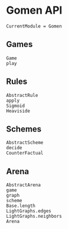 # Gomen API

```@meta
CurrentModule = Gomen
```

## Games
```@docs
Game
play
```
## Rules
```@docs
AbstractRule
apply
Sigmoid
Heaviside
```

## Schemes
```@docs
AbstractScheme
decide
CounterFactual
```

## Arena
```@docs
AbstractArena
game
graph
scheme
Base.length
LightGraphs.edges
LightGraphs.neighbors
Arena
```
